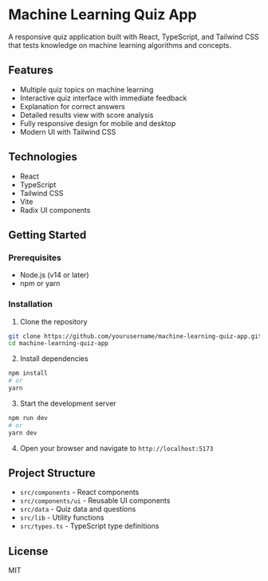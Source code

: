 # Machine Learning Quiz App

A responsive quiz application built with React, TypeScript, and Tailwind CSS that tests knowledge on machine learning algorithms and concepts.

## Features

- Multiple quiz topics on machine learning
- Interactive quiz interface with immediate feedback
- Explanation for correct answers
- Detailed results view with score analysis
- Fully responsive design for mobile and desktop
- Modern UI with Tailwind CSS

## Technologies

- React
- TypeScript
- Tailwind CSS
- Vite
- Radix UI components

## Getting Started

### Prerequisites

- Node.js (v14 or later)
- npm or yarn

### Installation

1. Clone the repository

```bash
git clone https://github.com/yourusername/machine-learning-quiz-app.git
cd machine-learning-quiz-app
```

2. Install dependencies

```bash
npm install
# or
yarn
```

3. Start the development server

```bash
npm run dev
# or
yarn dev
```

4. Open your browser and navigate to `http://localhost:5173`

## Project Structure

- `src/components` - React components
- `src/components/ui` - Reusable UI components
- `src/data` - Quiz data and questions
- `src/lib` - Utility functions
- `src/types.ts` - TypeScript type definitions

## License

MIT
